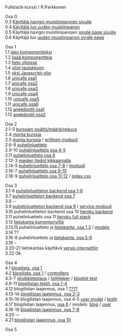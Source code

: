 Fullstack-kurssi / R.Parkkonen

Osa 0
<BR>
0.3 [Käyttäjä navigoi muistiinpanojen sivulle](https://github.com/rparkkon/fullstack/blob/master/osa0/navigoiNotes.png)
<BR>
0.4 [Käyttäjä luo uuden muistiinpanon](https://github.com/rparkkon/fullstack/blob/master/osa0/luoUusi.png)
<BR>
0.5 Käyttäjä navigoi muistiinpanojen [single page sivulle](https://github.com/rparkkon/fullstack/blob/master/osa0/navigoiNotesSpa.png)
<BR>
0.6 Käyttäjä luo [uuden muistiinpanon single page](https://github.com/rparkkon/fullstack/blob/master/osa0/luoUusiSpa.png)
<BR>

Osa 1
<BR>
1.1 [jako komponenteiksi](https://github.com/rparkkon/fullstack/blob/master/osa1/src/index.11.js)
<BR>
1.2 [lisää komponentteja](https://github.com/rparkkon/fullstack/blob/master/osa1/src/index.12.js)
<BR>
1.3 [tieto olioissa](https://github.com/rparkkon/fullstack/blob/master/osa1/src/index.13.js)
<BR>
1.4 [oliot taulukkoon](https://github.com/rparkkon/fullstack/blob/master/osa1/src/index.14.js)
<BR>
1.5 [yksi Javascript-olio](https://github.com/rparkkon/fullstack/blob/master/osa1/src/index.15.js)
<BR>
1.6 [unicafe osa1](https://github.com/rparkkon/fullstack/blob/master/osa1/src/index.16.js)
<BR>
1.7 [unicafe osa2](https://github.com/rparkkon/fullstack/blob/master/osa1/src/index.17.js)
<BR>
1.8 [unicafe osa3](https://github.com/rparkkon/fullstack/blob/master/osa1/src/index.18.js)
<BR>
1.9 [unicafe osa4](https://github.com/rparkkon/fullstack/blob/master/osa1/src/index.19.js)
<BR>
1.10 [unicafe osa5](https://github.com/rparkkon/fullstack/blob/master/osa1/src/index.1.10.js)
<BR>
1.11 [unicafe osa6](https://github.com/rparkkon/fullstack/blob/master/osa1/src/index.1.11.js)
<BR>
1.12 [anekdootit osa1](https://github.com/rparkkon/fullstack/blob/master/osa1/src/index.1.12.js)
<BR>
1.13 [anekdootit osa2](https://github.com/rparkkon/fullstack/blob/master/osa1/src/index.1.13.js)
<BR>

Osa 2
<BR>
2.1-3 [kurssien sisältö/määrä/reduce](https://github.com/rparkkon/fullstack/blob/master/osa2/src/App.2.3.js)
<BR>
2.4 [monta kurssia](https://github.com/rparkkon/fullstack/blob/master/osa2/src/App.2.4.js)
<BR>
2.5 [monta kurssia](https://github.com/rparkkon/fullstack/blob/master/osa2/src/App.2.5.js)  /  [erillinen moduuli](https://github.com/rparkkon/fullstack/blob/master/osa2/src/components/Kurssit.2.5.js)
<BR>
2.6-8 [puhelinluettelo](https://github.com/rparkkon/fullstack/blob/master/osa2/src/App.2.8.js)
<BR>
2.9-10 [puhelinluettelo osa 4-5](https://github.com/rparkkon/fullstack/blob/master/osa2/src/App.2.10.js)
<BR>
2.11 [puhelinluettelo osa 6](https://github.com/rparkkon/fullstack/blob/master/osa2/src/App.2.11.js)
<BR>
2.12-3 [maiden tiedot kikkaamalla](https://github.com/rparkkon/fullstack/blob/master/osa2/src/App.2.13.js)
<BR>
2.14-5 [puhelinluettelo osa 7-8](https://github.com/rparkkon/fullstack/blob/master/osa2/src/App.2.15.js)  /  [moduuli](https://github.com/rparkkon/fullstack/blob/master/osa2/src/services/persons.js)
<BR>
2.16-7 [puhelinluettelo osa 9-10](https://github.com/rparkkon/fullstack/blob/master/osa2/src/App.2.17.js)
<BR>
2.18-9 [puhelinluettelo osa 11-12](https://github.com/rparkkon/fullstack/blob/master/osa2/src/App.2.19.js)  /  [index.css](https://github.com/rparkkon/fullstack/blob/master/osa2/src/index.css)
<BR>

Osa 3
<BR>
3.1-6 [puhelinluettelon backend osa 1-6](https://github.com/rparkkon/fullstack/blob/master/osa3/index.3.6.js)
<BR>
3.7 [puhelinluettelon backend osa 7](https://github.com/rparkkon/fullstack/blob/master/osa3/index.3.7.js)
<BR>
3.8 --
<BR>
3.9 [puhelinluettelon backend osa 9](https://github.com/rparkkon/fullstack/blob/master/osa2/src/App.3.9.js)  /  [service moduuli](https://github.com/rparkkon/fullstack/blob/master/osa2/src/services/persons.3.9.js)
<BR>
3.10 puhelinluettelon backend osa 10 [heroku backend](https://dry-beach-63310.herokuapp.com/api/persons)
<BR>
3.11 puhelinluettelo osa 11 [heroku full stack](https://dry-beach-63310.herokuapp.com/)
<BR>
3.12 [tietokanta komentoriviltä](https://github.com/rparkkon/fullstack/blob/master/osa3/mongo.js)
<BR>
3.13,15 puhelinluettelo ja [tietokanta, osa 1,3](https://github.com/rparkkon/fullstack/blob/master/osa3/index.3.15.js)   /  [models](https://github.com/rparkkon/fullstack/blob/master/osa3/models/person.js)
<BR>
3.14 ??
<BR>
3.16-8 puhelinluettelo ja [tietokanta, osa 5-6](https://github.com/rparkkon/fullstack/blob/master/osa3/index.3.18.js)
<BR>
3.19 -
<BR>
3.20-21 tietokantaa käyttävä [versio internettiin](https://dry-beach-63310.herokuapp.com/)
<BR>
3.22 Ok.

Osa 4
<BR>
4.1 [blogilista, osa 1](https://github.com/rparkkon/fullstack/blob/master/osa4/index.4.1.js)
<BR>
4.2 [blogilista, osa 1](https://github.com/rparkkon/fullstack/blob/master/osa4/bindex.4.2.js)  /  [controllers](https://github.com/rparkkon/fullstack/blob/master/osa4/controllers/blogs.4.2.js)
<BR>
4.3-7 [yksikkötestaus](https://github.com/rparkkon/fullstack/blob/master/osa4/index.4.1.js)  /  [listHelper](https://github.com/rparkkon/fullstack/blob/master/osa4/utils/list_helper.js)   /  [bloglist test](https://github.com/rparkkon/fullstack/blob/master/osa4/tests/bloglist.test.4.7.js)
<BR>
4.8-11 [ blogilistan testit, osa 1-4](https://github.com/rparkkon/fullstack/blob/master/osa4/tests/blog_api.test.4.11.js)
<BR>
4.12 blogilistan laajennus, osa 1 [????](https://github.com/rparkkon/fullstack/blob/master/osa4/tests/test_helper.js)
<BR>
4.13-14 [ blogilistan laajennus, osa 2-3](https://github.com/rparkkon/fullstack/blob/master/osa4/controllers/blogs.4.14.js)
<BR>
4.15-16 blogilistan laajennus, osa 4-5 [user model](https://github.com/rparkkon/fullstack/blob/master/osa4/models/user.4.16.js)  /   [testit](https://github.com/rparkkon/fullstack/blob/master/osa4/tests/blog_api.test.4.16.js)
<BR>
4.17 blogilistan laajennus, [osa 6](https://github.com/rparkkon/fullstack/blob/master/osa4/controllers/blogs.4.17.js)   /   models: [blog](https://github.com/rparkkon/fullstack/blob/master/osa4/models/blog.4.17.js) /   [user](https://github.com/rparkkon/fullstack/blob/master/osa4/models/user.4.17.js)
<BR>
4.18-19 [ blogilistan laajennus, osa 7-8](https://github.com/rparkkon/fullstack/blob/master/osa4/controllers/blogs.4.19.js)
<BR>
4.20 --
<BR>
4.21 [ blogilistan laajennus, osa 10](https://github.com/rparkkon/fullstack/blob/master/osa4/controllers/blogs.4.21.js)

Osa 5
<BR>
